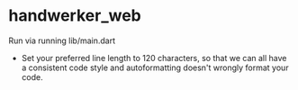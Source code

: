 # handwerker_web

Run via running lib/main.dart

- Set your preferred line length to 120 characters, so that we can all have a consistent code style  and autoformatting doesn't wrongly format your code.